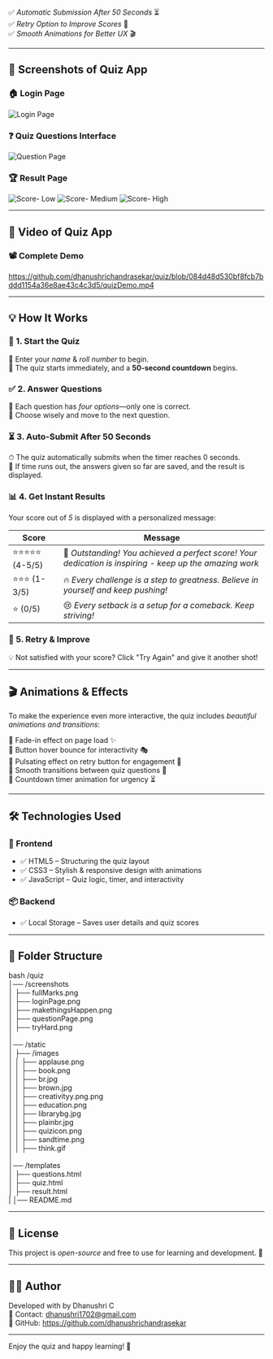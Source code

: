 ✅ *Automatic Submission After 50 Seconds* ⏳  
✅ *Retry Option to Improve Scores* 🔄  
✅ *Smooth Animations for Better UX* 🎬  

---

## 📸 Screenshots of Quiz App

### 🏠 Login Page  
![Login Page](https://github.com/dhanushrichandrasekar/quiz/blob/f8a9e6633c2595d606770291f584f89178d76cbf/screenshots/loginPage.png)

### ❓ Quiz Questions Interface
![Question Page ](https://github.com/dhanushrichandrasekar/quiz/blob/71e8a150c3cbc88270cb1e8f646d11419402684f/screenshots/questionPage.png)

### 🏆 Result Page  
![Score- Low](https://github.com/dhanushrichandrasekar/quiz/blob/d6201efc6056dbeed84f257427632051be41dca2/screenshots/makethingsHappen.png)
![Score- Medium](https://github.com/dhanushrichandrasekar/quiz/blob/f4a4902bf4baf641b47b674e2a793d03d456e67f/screenshots/tryHard.png)
![Score- High](https://github.com/dhanushrichandrasekar/quiz/blob/e77487d6d93a633f26894bcee4951c9e07796c70/screenshots/fullMarks.png)

---

## 📸 Video of Quiz App

### 📽️ Complete Demo
https://github.com/dhanushrichandrasekar/quiz/blob/084d48d530bf8fcb7bddd1154a36e8ae43c4c3d5/quizDemo.mp4

---

## 💡 How It Works  

### 🏁 1. Start the Quiz  
🔹 Enter your *name* & *roll number* to begin.  
🔹 The quiz starts immediately, and a **50-second countdown** begins.  

### ✅ 2. Answer Questions  
🎯 Each question has *four options*—only one is correct.  
📝 Choose wisely and move to the next question.  

### ⏳ 3. Auto-Submit After 50 Seconds  
⏱ The quiz automatically submits when the timer reaches 0 seconds.  
📢 If time runs out, the answers given so far are saved, and the result is displayed.  

### 📊 4. Get Instant Results  
Your score out of *5* is displayed with a personalized message:

| Score | Message |
|-------|---------|
| ⭐⭐⭐⭐⭐ (4-5/5) | 🎉 *Outstanding! You achieved a perfect score! Your dedication is inspiring - keep up the amazing work* |
| ⭐⭐⭐ (1-3/5) | 🔥 *Every challenge is a step to greatness. Believe in yourself and keep pushing!* |
| ⭐ (0/5) | 😢 *Every setback is a setup for a comeback. Keep striving!* |

### 🔄 5. Retry & Improve  
💡 Not satisfied with your score? Click "Try Again" and give it another shot!  

---

## 🎬 Animations & Effects  
To make the experience even more interactive, the quiz includes *beautiful animations and transitions*:  

🔹 Fade-in effect on page load ✨  
🔹 Button hover bounce for interactivity 🎭  
🔹 Pulsating effect on retry button for engagement 🔄  
🔹 Smooth transitions between quiz questions 🔁  
🔹 Countdown timer animation for urgency ⏳  

---

## 🛠 Technologies Used  

### 🎨 Frontend  
- ✅ HTML5 – Structuring the quiz layout  
- ✅ CSS3 – Stylish & responsive design with animations  
- ✅ JavaScript – Quiz logic, timer, and interactivity  

### 📦 Backend  
- ✅ Local Storage – Saves user details and quiz scores  

---

## 📂 Folder Structure  

bash
/quiz  
│── /screenshots  
│   ├── fullMarks.png  
│   ├── loginPage.png  
│   ├── makethingsHappen.png  
│   ├── questionPage.png  
│   ├── tryHard.png  
│  
│── /static  
│   ├── /images  
│   │   ├── applause.png  
│   │   ├── book.png  
│   │   ├── br.jpg  
│   │   ├── brown.jpg  
│   │   ├── creativityy.png.png  
│   │   ├── education.png  
│   │   ├── librarybg.jpg  
│   │   ├── plainbr.jpg  
│   │   ├── quizicon.png  
│   │   ├── sandtime.png  
│   │   ├── think.gif  
│  
│── /templates  
│   ├── questions.html  
│   ├── quiz.html  
│   ├── result.html  
|
│── README.md  

---

## 📜 License  
This project is *open-source* and free to use for learning and development. 🚀  

---

## 👨‍💻 Author  
Developed with by Dhanushri C  
📧 Contact: dhanushri1702@gmail.com  
📌 GitHub: https://github.com/dhanushrichandrasekar

---

Enjoy the quiz and happy learning! 🎉
